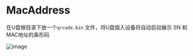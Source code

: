 # MacAddress

在U盘根目录下放一个`qrcode.bin` 文件，将U盘插入设备将自动启动展示 SN 和 MAC地址的条形码

![image](https://user-images.githubusercontent.com/48983293/172530524-ae2c53ea-3c75-406d-9c56-57449015a06f.png)
